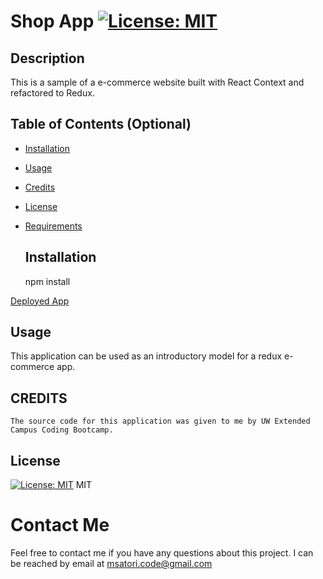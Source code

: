  # Shop App [![License: MIT](https://img.shields.io/badge/License-MIT-yellow.svg)](https://opensource.org/licenses/MIT)

 ## Description 

This is a sample of a e-commerce website built with React Context and refactored to Redux. 
 


  ## Table of Contents (Optional)

* [Installation](#installation)
* [Usage](#usage)
* [Credits](#credits)
* [License](#license)
* [Requirements](#requirements)


  ## Installation
    npm install
    
[Deployed App](https://murmuring-scrubland-26245.herokuapp.com/ "View Deployed Application Here")
  ## Usage 
   This application can be used as an introductory model for a redux e-commerce app. 
  ## CREDITS
    The source code for this application was given to me by UW Extended Campus Coding Bootcamp.
    
  ## License
[![License: MIT](https://img.shields.io/badge/License-MIT-yellow.svg)](https://opensource.org/licenses/MIT)
MIT



  # Contact Me
Feel free to contact me if you have any questions about this project. I can be reached by email at msatori.code@gmail.com
